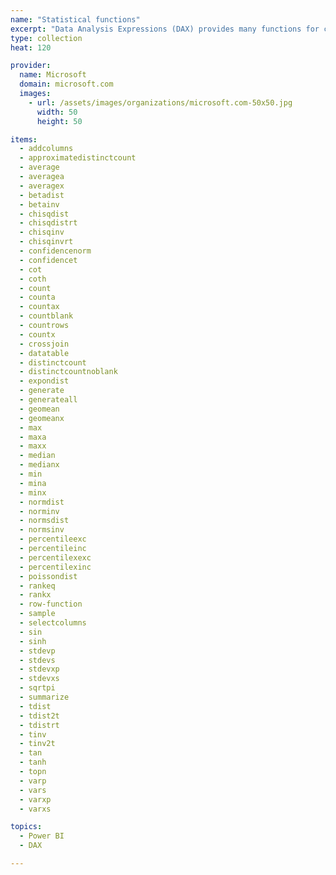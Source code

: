 ```yaml
---
name: "Statistical functions"
excerpt: "Data Analysis Expressions (DAX) provides many functions for creating aggregations such as sums, counts, and averages. These functions are very similar to aggregation functions used by Microsoft Excel. This section lists the statistical and aggregation functions provided in DAX."
type: collection
heat: 120

provider:
  name: Microsoft
  domain: microsoft.com
  images:
    - url: /assets/images/organizations/microsoft.com-50x50.jpg
      width: 50
      height: 50

items:
  - addcolumns
  - approximatedistinctcount
  - average
  - averagea
  - averagex
  - betadist
  - betainv
  - chisqdist
  - chisqdistrt
  - chisqinv
  - chisqinvrt
  - confidencenorm
  - confidencet
  - cot
  - coth
  - count
  - counta
  - countax
  - countblank
  - countrows
  - countx
  - crossjoin
  - datatable
  - distinctcount
  - distinctcountnoblank
  - expondist
  - generate
  - generateall
  - geomean
  - geomeanx
  - max
  - maxa
  - maxx
  - median
  - medianx
  - min
  - mina
  - minx
  - normdist
  - norminv
  - normsdist
  - normsinv
  - percentileexc
  - percentileinc
  - percentilexexc
  - percentilexinc
  - poissondist
  - rankeq
  - rankx
  - row-function
  - sample
  - selectcolumns
  - sin
  - sinh
  - stdevp
  - stdevs
  - stdevxp
  - stdevxs
  - sqrtpi
  - summarize
  - tdist
  - tdist2t
  - tdistrt
  - tinv
  - tinv2t
  - tan
  - tanh
  - topn
  - varp
  - vars
  - varxp
  - varxs

topics:
  - Power BI
  - DAX

---
```


